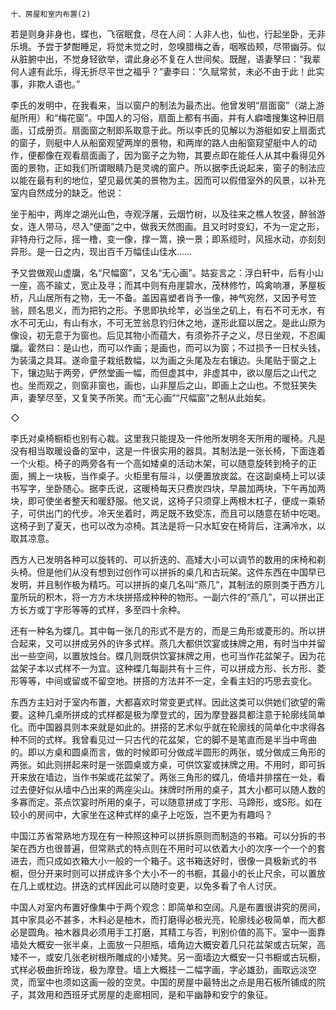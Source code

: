     十、房屋和室内布置(2) 

   若是则身非身也，蝶也，飞宿眠食，尽在人间：人非人也，仙也，行起坐卧，无非乐境。予尝于梦酣睡足，将觉未觉之时，忽嗅腊梅之香，咽喉齿颊，尽带幽芬。似从脏腑中出，不觉身轻欲举，谓此身必不复在人世间矣。既醒，语妻孥曰：“我辈何人遽有此乐，得无折尽平世之福乎？”妻李曰：“久赋常贫，未必不由于此！此实事，非欺人语也。”

   李氏的发明中，在我看来，当以窗户的制法为最杰出。他曾发明“扇面窗”（湖上游艇所用）和“梅花窗”。中国人的习俗，扇面上都有书画，并有人癖嗜搜集这种旧扇面，订成册页。扇面窗之制即系取意于此。所以李氏的见解以为游艇如安上扇面式的窗子，则艇中人从船窗观望两岸的景物，和两岸的路人由船窗窥望艇中人的动作，便都像在观看扇面画了，因为窗子之为物，其要点即在能任人从其中看得见外面的景物，正如我们所谓眼睛乃是灵魂的窗户。所以据李氏说起来，窗子的制法应以能在最有利的地位，望见最优美的景物为主。因而可以假借室外的风景，以补充室内自然成分的缺乏。他说：

   坐于船中，两岸之湖光山色，寺观浮屠，云烟竹树，以及往来之樵人牧竖，醉翁游女，连人带马，尽入“便面”之中，做我天然图画。且又时时变幻，不为一定之形，非特舟行之际，摇一橹，变一像，撑一篙，换一景；即系缆时，风摇水动，亦刻刻异形。是一日之内，现出百千万幅佳山佳水……

   予又尝做观山虚牖，名“尺幅窗”，又名“无心画”。姑妄言之：浮白轩中，后有小山一座，高不踰丈，宽止及寻；而其中则有舟崖碧水，茂林修竹，鸣禽响瀑，茅屋板桥，凡山居所有之物，无一不备。盖因喜塑者肖予一像，神气宛然，又因予号笠翁，顾名思义，而为把钓之形。予思即执纶竿，必当坐之矶上，有石不可无水，有水不可无山，有山有水，不可无笠翁息钓归休之地，遂形此窟以居之。是此山原为像设，初无意于为窗也。后见其物小而蕴大，有须弥芥子之义，尽日坐观，不忍阖牖。霍然曰：是山也，而可以作画；是画也，而可以为窗；不过损予一日杖头钱，为装潢之具耳。遂命童子栽纸数幅，以为画之头尾及左右镶边。头尾贴于窗之上下，镶边贴于两旁，俨然堂画一幅，而但虚其中，非虚其中，欲以屋后之山代之也。坐而观之，则窗非窗也，画也，山非屋后之山，即画上之山也。不觉狂笑失声，妻孥尽至，又复笑予所笑。而“无心画”“尺幅窗”之制从此始矣。

   ◇

   李氏对桌椅橱柜也别有心裁。这里我只能提及一件他所发明冬天所用的暖椅。凡是没有相当取暖设备的室中，这是一件很实用的器具。其制法是一张长椅，下面连着一个火柜。椅子的两旁各有一个高如矮桌的活动木架，可以随意旋转到椅子的正面，搁上一块板，当作桌子。火柜里有屉斗，以便置放炭盆。在这副桌椅上可以读书写字，坐卧随心。据李氏说，这暖椅每天只费炭四块，早晨加两块，下午再加两块，即可使坐者整天和暖舒服。他又说，这椅子只须穿上两根木杠子，便成一乘轿子，可供出门的代步。冷天坐着时，两足既不致受冻，而且可以随意在轿中吃喝。这椅子到了夏天，也可以改为凉椅。其法是将一只水缸安在椅背后，注满冷水，以取其凉意。

   西方人已发明各种可以旋转的、可以折迭的、高矮大小可以调节的数用的床椅和剃头椅。但是他们从没有想到过创作可以拼拆的桌几和古玩架。这件东西在中国早已发明，并且制作极为精巧。可以拼拆的桌几名叫“燕几”，其制法的原则类于西方儿童所玩的积木，将一方方木块拼搭成种种的物形。一副六件的“燕几”，可以拼出正方长方或丁字形等等的式样，多至四十余种。

   还有一种名为蝶几。其中每一张几的形式不是方的，而是三角形或菱形的。所以拼合起来，又可以拼成另外的许多式样。燕几大都供饮宴或抹牌之用，有时当中并留出一些空间，以置放烛台。蝶几则既供饮宴抹牌之用，也可当作花盆架子。因为花盆架子本以式样不一为宜。这种蝶几每副共有十三件，可以拼成方形、长方形、菱形等等，中间或留或不留空地。拼搭的方法并不一定，全看主妇的巧思去变化。

   东西方主妇对于室内布置，大都喜欢时常变更式样。因此这类可以供她们欲望的需要。这种几桌所拼成的式样都是极为摩登式的，因为摩登器具都注意于轮廓线简单化。而中国器具则本来就是如此的。拼搭的艺术似乎就在轮廓线的简单化中求得各种不同的式样。我曾看见过一只古代的花盆架，它的脚不是笔直而是半当中弯曲的。即以方桌和圆桌而言，做的时候即可分做成半圆形的两张，或分做成三角形的两张。如此则拼起来时是一张圆桌或方桌，可供饮宴或抹牌之用。不用时，即可拆开来放在墙边，当作书架或花盆架了。两张三角形的蝶几，倚墙并排摆在一处，看过去便好似从墙中凸出来的两座尖山。抹牌时所用的桌子，其大小都可以随人数的多寡而定。茶点饮宴时所用的桌子，可以随意拼成丁字形、马蹄形，或S形。如在较小的房间中，大家坐在这种式样的桌子上吃饭，岂不更为有趣吗？

   中国江苏省常熟地方现在有一种照这种可以拼拆原则而制造的书箱。可以分拆的书架在西方也很普遍，但常熟式的特点则在不用时可以依着大小的次序一个一个的套进去，而只成如衣箱大小一般的一个箱子。这书箱迭好时，很像一具极新式的书橱，但分开来时则可以拼成许多个大小不一的书橱，其最小的长止尺余，可以置放在几上或枕边。拼迭的式样因此可以随时变更，以免多看了令人讨厌。

   中国人对室内布置好像集中于两个观念：即简单和空阔。凡是布置很讲究的房间，其中家具必不甚多，木料必是柚木，而打磨得必极光亮，轮廓线必极简单，而大都必是圆角。袖木器具必须用手工打磨，其精工与否，判别价值的高下。室中一面靠墙处大概安一张半桌，上面放一只胆瓶，墙角边大概安着几只花盆架或古玩架，高矮不一，或安几张老树根所雕成的小矮凳。另一面墙边大概安一只书橱或古玩橱，式样必极曲折玲珑，极为摩登。墙上大概挂一二幅字画，字必雄劲，画取远淡空灵，而室中也须如这画一般的空灵。中国的房屋中最特出之点是用石板所铺成的院子，其效用和西班牙式房屋的走廊相同，是和平幽静和安宁的象征。

